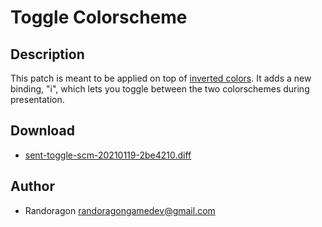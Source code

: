 Toggle Colorscheme
==================

Description
-----------
This patch is meant to be applied on top of [inverted colors](https://tools.suckless.org/sent/patches/inverted-colors/).
It adds a new binding, "i", which lets you toggle between the two colorschemes
during presentation.

Download
--------
* [sent-toggle-scm-20210119-2be4210.diff](sent-toggle-scm-20210119-2be4210.diff)

Author
------
* Randoragon <randoragongamedev@gmail.com>
